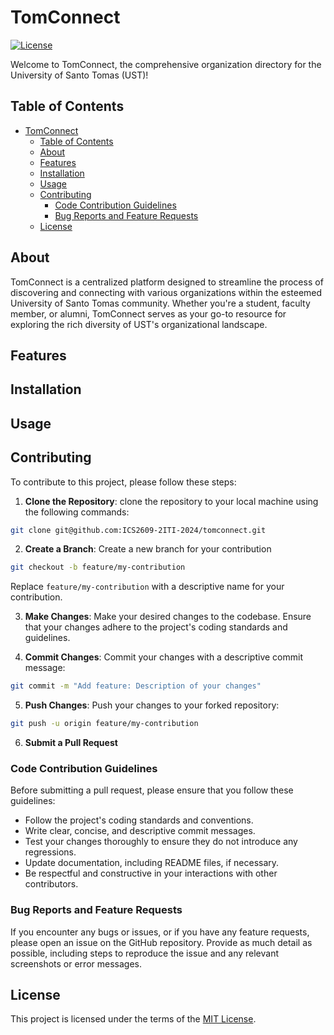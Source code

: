 # TomConnect

[![License](https://img.shields.io/badge/license-MIT-blue.svg)](LICENSE)

Welcome to TomConnect, the comprehensive organization directory for the University of Santo Tomas (UST)!

## Table of Contents

- [TomConnect](#tomconnect)
  - [Table of Contents](#table-of-contents)
  - [About](#about)
  - [Features](#features)
  - [Installation](#installation)
  - [Usage](#usage)
  - [Contributing](#contributing)
    - [Code Contribution Guidelines](#code-contribution-guidelines)
    - [Bug Reports and Feature Requests](#bug-reports-and-feature-requests)
  - [License](#license)

## About

TomConnect is a centralized platform designed to streamline the process of discovering and connecting with various organizations within the esteemed University of Santo Tomas community. Whether you're a student, faculty member, or alumni, TomConnect serves as your go-to resource for exploring the rich diversity of UST's organizational landscape.

## Features

<!-- List of key features or functionalities of the project. -->

## Installation

<!-- Instructions for installing the project, including any dependencies or prerequisites needed. -->

## Usage
<!-- 
Instructions for using the project, including examples or screenshots if applicable. -->

## Contributing

<!-- Guidelines for contributing to the project, including how to report bugs, suggest enhancements, or submit pull requests. -->
To contribute to this project, please follow these steps:

1. **Clone the Repository**: clone the repository to your local machine using the following commands:

```bash
git clone git@github.com:ICS2609-2ITI-2024/tomconnect.git
```

2. **Create a Branch**: Create a new branch for your contribution

```bash
git checkout -b feature/my-contribution
```

Replace ```feature/my-contribution``` with a descriptive name for your contribution.

3. **Make Changes**: Make your desired changes to the codebase. Ensure that your changes adhere to the project's coding standards and guidelines.


4. **Commit Changes**: Commit your changes with a descriptive commit message:

```bash
git commit -m "Add feature: Description of your changes"
```

5. **Push Changes**: Push your changes to your forked repository:

```bash
git push -u origin feature/my-contribution
```

6. **Submit a Pull Request**

### Code Contribution Guidelines
Before submitting a pull request, please ensure that you follow these guidelines:

* Follow the project's coding standards and conventions.
* Write clear, concise, and descriptive commit messages.
* Test your changes thoroughly to ensure they do not introduce any regressions.
* Update documentation, including README files, if necessary.
* Be respectful and constructive in your interactions with other contributors.

### Bug Reports and Feature Requests
If you encounter any bugs or issues, or if you have any feature requests, please open an issue on the GitHub repository. Provide as much detail as possible, including steps to reproduce the issue and any relevant screenshots or error messages.

## License

This project is licensed under the terms of the [MIT License](LICENSE).
